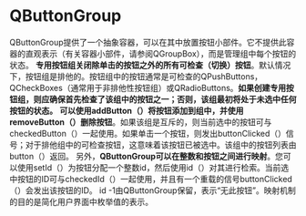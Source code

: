 # QButtonGroup

QButtonGroup提供了一个抽象容器，可以在其中放置按钮小部件。它不提供此容器的直观表示（有关容器小部件，请参阅QGroupBox），而是管理组中每个按钮的状态。
**专用按钮组关闭除单击的按钮之外的所有可检查（切换）按钮**。默认情况下，按钮组是排他的。按钮组中的按钮通常是可检查的QPushButtons，QCheckBoxes（通常用于非排他性按钮组）或QRadioButtons。**如果创建专用按钮组，则应确保首先检查了该组中的按钮之一；否则，该组最初将处于未选中任何按钮的状态。**
**可以使用addButton（）将按钮添加到组中，并使用removeButton（）删除按钮**。如果该组是互斥的，则当前选中的按钮可与checkedButton（）一起使用。如果单击一个按钮，则发出buttonClicked（）信号；对于排他组中的可检查按钮，这意味着该按钮已被选中。该组中的按钮列表由button（）返回。
另外，**QButtonGroup可以在整数和按钮之间进行映射**。您可以使用setId（）为按钮分配一个整数id，然后使用id（）对其进行检索。当前选中按钮的ID可与checkedId（）一起使用，并且有一个重载的信号buttonClicked（）会发出该按钮的ID。 id -1由QButtonGroup保留，表示“无此按钮”。映射机制的目的是简化用户界面中枚举值的表示。

